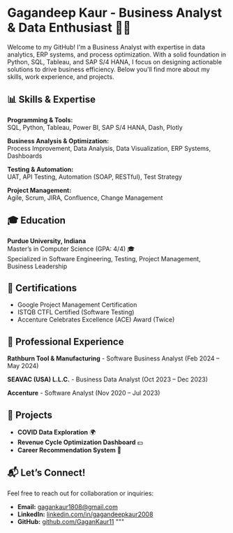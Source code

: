 # **Gagandeep Kaur - Business Analyst & Data Enthusiast 👩‍💻**

Welcome to my GitHub! I'm a Business Analyst with expertise in data analytics, ERP systems, and process optimization. With a solid foundation in Python, SQL, Tableau, and SAP S/4 HANA, I focus on designing actionable solutions to drive business efficiency. Below you'll find more about my skills, work experience, and projects.

## **📊 Skills & Expertise**

**Programming & Tools:**  
SQL, Python, Tableau, Power BI, SAP S/4 HANA, Dash, Plotly

**Business Analysis & Optimization:**  
Process Improvement, Data Analysis, Data Visualization, ERP Systems, Dashboards

**Testing & Automation:**  
UAT, API Testing, Automation (SOAP, RESTful), Test Strategy

**Project Management:**  
Agile, Scrum, JIRA, Confluence, Change Management

## **🎓 Education**

**Purdue University, Indiana**  
Master’s in Computer Science (GPA: 4/4) 🎓  
Specialized in Software Engineering, Testing, Project Management, Business Leadership

## **🏅 Certifications**

- Google Project Management Certification  
- ISTQB CTFL Certified (Software Testing)  
- Accenture Celebrates Excellence (ACE) Award (Twice)

## **💼 Professional Experience**

**Rathburn Tool & Manufacturing** - Software Business Analyst (Feb 2024 – May 2024)

**SEAVAC (USA) L.L.C.** - Business Data Analyst (Oct 2023 – Dec 2023)

**Accenture** - Software Analyst (Nov 2020 – Jul 2023)

## **🚀 Projects**

- **COVID Data Exploration** 🌍  
- **Revenue Cycle Optimization Dashboard** 💵  
- **Career Recommendation System** 💼

## **📬 Let’s Connect!**

Feel free to reach out for collaboration or inquiries:

- **Email:** [gagankaur1808@gmail.com](mailto:gagankaur1808@gmail.com)  
- **LinkedIn:** [linkedin.com/in/gagandeepkaur2008](https://linkedin.com/in/gagandeepkaur2008)  
- **GitHub:** [github.com/GaganKaur11](https://github.com/GaganKaur11)
"""
